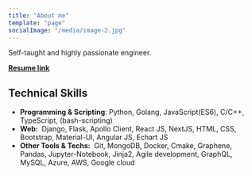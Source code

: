 ```yaml
---
title: "About me"
template: "page"
socialImage: "/media/image-2.jpg"
---
```


Self-taught and highly passionate engineer. <br>

**[Resume link](https://github.com/AsadullahFarooqi/resume/raw/master/Asadullah%20Farooqi%20Resume.pdf)**


## Technical Skills <br>
- **Programming & Scripting**:​ Python, Golang, JavaScript(ES6), C/C++, TypeScript, (​bash-scripting​) <br>
- **Web:** ​ Django, Flask, Apollo Client, React JS, NextJS, HTML, CSS, Bootstrap, Material-UI, Angular JS, Echart JS<br>
- **Other Tools & Techs:** ​ Git, MongoDB, Docker, Cmake, Graphene, Pandas, Jupyter-Notebook, Jinja2, Agile development, GraphQL, MySQL, Azure, AWS, Google cloud <br>